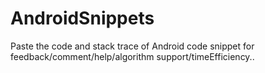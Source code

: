 AndroidSnippets
===============

Paste the code and stack trace of Android code snippet for feedback/comment/help/algorithm support/timeEfficiency..
